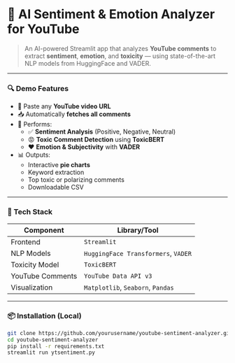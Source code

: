# 💬 AI Sentiment & Emotion Analyzer for YouTube

> An AI-powered Streamlit app that analyzes **YouTube comments** to extract **sentiment**, **emotion**, and **toxicity** — using state-of-the-art NLP models from HuggingFace and VADER.

---

### 🔍 Demo Features

- 🔗 Paste any **YouTube video URL**
- 📥 Automatically **fetches all comments**
- 🎯 Performs:
  - ✅ **Sentiment Analysis** (Positive, Negative, Neutral)
  - 😡 **Toxic Comment Detection** using **ToxicBERT**
  - ❤️ **Emotion & Subjectivity** with **VADER**
- 📊 Outputs:
  - Interactive **pie charts**
  - Keyword extraction
  - Top toxic or polarizing comments
  - Downloadable CSV

---

### 🤖 Tech Stack

| Component         | Library/Tool                        |
|------------------|-------------------------------------|
| Frontend         | `Streamlit`                         |
| NLP Models       | `HuggingFace Transformers`, `VADER` |
| Toxicity Model   | `ToxicBERT`                         |
| YouTube Comments | `YouTube Data API v3`               |
| Visualization    | `Matplotlib`, `Seaborn`, `Pandas`   |


---

### 📦 Installation (Local)

```bash
git clone https://github.com/yourusername/youtube-sentiment-analyzer.git
cd youtube-sentiment-analyzer
pip install -r requirements.txt
streamlit run ytsentiment.py
